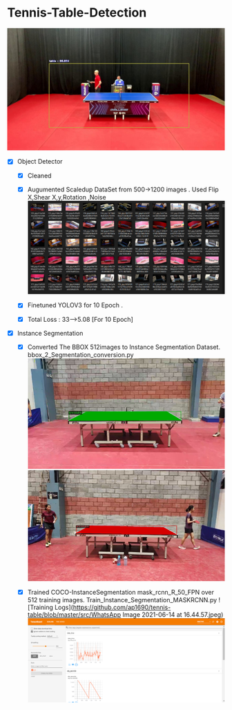 # Tennis-Table-Detection



![Fine Tuned YOLOV3](https://github.com/ap1690/tennis-table/blob/master/src/14-detected.jpg)

- [X] Object Detector

    -[X] Cleaned 

    -[X] Augumented Scaledup DataSet from 500->1200 images . Used Flip X,Shear X,y,Rotation ,Noise
    ![Augumented Data](https://github.com/ap1690/tennis-table/blob/master/src/aug_train.png)
    
    -[X] Finetuned YOLOV3 for 10 Epoch .
    -[X] Total Loss : 33-->5.08 [For 10 Epoch]
    
- [X] Instance Segmentation

    -[X] Converted The BBOX 512images to Instance Segmentation Dataset.  bbox_2_Segmentation_conversion.py
    ![Segmentation Data](https://github.com/ap1690/tennis-table/blob/master/src/1_seg.png)
    ![Segmentation Data](https://github.com/ap1690/tennis-table/blob/master/src/3_seg.png)
    -[X] Trained COCO-InstanceSegmentation  mask_rcnn_R_50_FPN  over 512 training images. Train_Instance_Segmentation_MASKRCNN.py
    ![Training Logs](https://github.com/ap1690/tennis-table/blob/master/src/WhatsApp Image 2021-06-14 at 16.44.57.jpeg)
    ![Training Logs](https://github.com/ap1690/tennis-table/blob/master/src/tensorboard.png)
    
    
    
